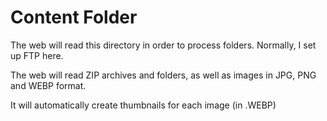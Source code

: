 # Content Folder

The web will read this directory in order to process folders. Normally, I set up FTP here.

The web will read ZIP archives and folders, as well as images in JPG, PNG and WEBP format.

It will automatically create thumbnails for each image (in .WEBP)

